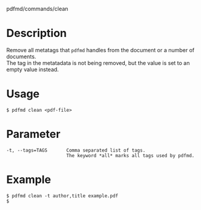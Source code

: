 pdfmd/commands/clean

# Description

Remove all metatags that `pdfmd` handles from the document or a number of documents.  
The tag in the metatadata is not being removed, but the value is set to an empty value instead.

# Usage

``` 
$ pdfmd clean <pdf-file>
``` 

# Parameter

``` 
-t, --tags=TAGS       Comma separated list of tags.
                      The keyword *all* marks all tags used by pdfmd.
``` 

# Example

``` 
$ pdfmd clean -t author,title example.pdf
$
``` 
